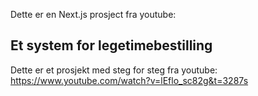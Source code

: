 Dette er en Next.js prosject fra youtube:

## Et system for legetimebestilling

Dette er et prosjekt med steg for steg fra youtube: https://www.youtube.com/watch?v=lEflo_sc82g&t=3287s
